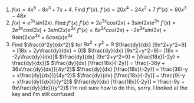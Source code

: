 1. $f(x)=4x^5- 8x^3 + 7x + 4$. Find $f''(x)$.
	$f'(x) = 20x^4 - 24x^2 + 7$
	$f''(x) = 80x^3 - 48x$
2. $f(x)= e^{3x} sin(2x)$. Find $f''(x)$
	$f'(x)= 2e^{3x}cos(2x) + 3sin(2x)e^{3x}$
	$f'(x)= 2e^{3x}cos(2x) + 3sin(2x)e^{3x}$
	$f''(x)= 6e^{3x}cos(2x) + -2e^{3x}sin(2x) + 9sin(2x)e^{3x} + 6cos(x)e^{3x}$
3. Find $\frac{d^2y}{dx^2}$ for  $9x^2+y^2=9$
	$\frac{dy}{dx} [9x^2+y^2=9] = [18x + 2y\frac{dy}{dx} = 0]$
	$\frac{dy}{dx} [9x^2+y^2=9]= [18x = -2y\frac{dy}{dx}]$
	$\frac{dy}{dx} [9x^2+y^2=9] = [\frac{18x}{-2y} = \frac{dy}{dx}]$
	$\frac{dy}{dx} [\frac{18x}{-2y}] = \frac{-36y + 36x\frac{dy}{dx}}{4y^2}$
	$\frac{dy}{dx} [\frac{18x}{-2y}] = \frac{36(-y + x\frac{dy}{dx})}{4y^2}$
	$\frac{dy}{dx} [\frac{18x}{-2y}] = \frac{9(-y + x\frac{dy}{dx})}{y^2}$
	$\frac{dy}{dx} [\frac{18x}{-2y}] = \frac{-9y + 9x\frac{dy}{dx}}{y^2}$
	I'm not sure how to do this, sorry. I looked at the key and I'm still confused